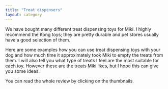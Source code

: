 ```yaml
---
title: "Treat dispensers"
layout: category
---
```


We have bought many different treat dispensing toys for Miki. I highly recommend the Kong toys; they are pretty durable and pet stores usually have a good selection of them. 

Here are some examples how you can use treat dispensing toys with your dog and how much time it approximately took Miki to empty the treats from them. I will also tell you what type of treats I feel are the most suitable for each toy. However these are the treats Miki likes, but I hope this can give you some ideas.

You can read the whole review by clicking on the thumbnails.
